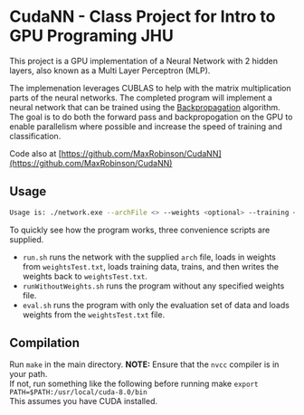 # CudaNN - Class Project for Intro to GPU Programing JHU
This project is a GPU implementation of a Neural Network with 2 hidden layers, also known as a Multi Layer Perceptron (MLP). 


The implemenation leverages CUBLAS to help with the matrix multiplication parts of the neural networks. The completed program will implement a neural network that can be trained using the [Backpropagation](https://en.wikipedia.org/wiki/Backpropagation) algorithm. The goal is to do both the forward pass and backpropogation on the GPU to enable parallelism where possible and increase the speed of training and classification. 

Code also at [https://github.com/MaxRobinson/CudaNN](https://github.com/MaxRobinson/CudaNN)

## Usage
``` bash
Usage is: ./network.exe --archFile <> --weights <optional> --training <trainingDataFile> --groundTruth <gtFile> --evaluation <dataFileForEval> --output <networkWeightSaveFile> --alpha <.1> --epochs <200>
```

To quickly see how the program works, three convenience scripts are supplied. 
* `run.sh` runs the network with the supplied `arch` file, loads in weights from `weightsTest.txt`, loads training data, trains, and then writes the weights back to `weightsTest.txt`. 
* `runWithoutWeights.sh` runs the program without any specified weights file. 
* `eval.sh` runs the program with only the evaluation set of data and loads weights from the `weightsTest.txt` file. 

## Compilation
Run `make` in the main directory. 
__NOTE:__ Ensure that the `nvcc` compiler is in your path.   
If not, run something like the following before running make `export PATH=$PATH:/usr/local/cuda-8.0/bin`  
This assumes you have CUDA installed. 
